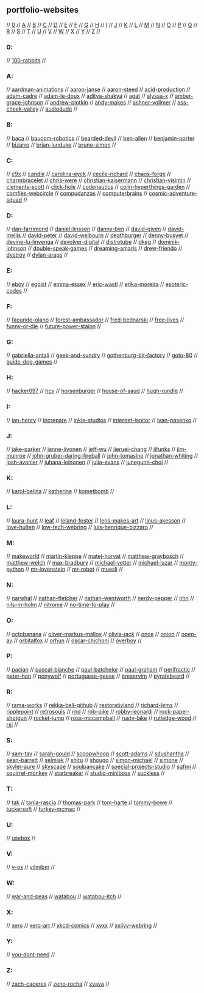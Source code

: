## portfolio-websites

// [0](#0) // [A](#a) // [B](#b) // [C](#c) // [D](#d) // [E](#e) // [F](#f) // [G](#g)
// [H](#h) // [I](#i) // [J](#j) // [K](#k) // [L](#l) // [M](#m) // [N](#n) // [O](#o)
// [P](#p) // [Q](#q) // [R](#r) // [S](#s) // [T](#t) // [U](#u) // [V](#v) // [W](#w)
// [X](#x) // [Y](#y) // [Z](#z) //

### 0:
// [100-rabbits](https://github.com/hundredrabbits)
//

### A:
// [aardman-animations](https://www.aardman.com/)
// [aaron-janse](https://github.com/aaronjanse)
// [aaron-steed](http://robotacid.com/)
// [acid-production](http://www.acid.org/)
// [adam-cadre](http://adamcadre.ac)
// [adam-le-doux](http://www.ledoux.io/)
// [aditya-shakya](https://github.com/adi1090x)
// [agat](https://agat.itch.io/)
// [alyssa-x](https://alyssax.com/)
// [amber-grace-johnson](https://www.ambergracejohnson.com/)
// [andrew-plotkin](https://zarfhome.com/)
// [andy-makes](https://andymakesgames.tumblr.com/)
// [ashner-vollmer](https://ashervollmer.tumblr.com/home)
// [ass-cheek-valley](https://co-mill.tumblr.com/)
// [audiodude](https://github.com/audiodude)
//

### B:
// [baca](https://bacaworld.org/)
// [baucom-robotics](https://www.baucomrobotics.com/)
// [bearded-devil](http://bearded-devil.com/)
// [ben-allen](https://benal.itch.io/)
// [benjamin-porter](https://bp.io/)
// [bizarro](https://www.bizarro.com/)
// [brian-lunduke](http://lunduke.com/)
// [bruno-simon](https://bruno-simon.com/)
//

### C:
// [c9x](https://c9x.me/)
// [candle](https://candle.itch.io/)
// [carolina-eyck](https://www.carolinaeyck.com/)
// [cecile-richard](https://www.cecile-richard.com/)
// [chaos-forge](https://chaosforge.org/)
// [charmbracelet](https://github.com/charmbracelet)
// [chris-were](https://chriswere.uk/)
// [christian-kaisermann](https://kaisermann.me/)
// [christian-visintin](https://veeso.github.io/)
// [clements-scott](https://nchrs.xyz/)
// [click-hole](https://clickhole.com/)
// [codenautics](http://codenautics.com/)
// [colin-hyperthings-garden](https://hyperthings.garden/index.html)
// [comfies-webcircle](https://circle.comfi.es/)
// [compudanzas](https://compudanzas.net/)
// [computerbrains](http://www.computerbrains.com/)
// [cosmic-adventure-squad](https://cosmicadventuresquad.itch.io/)
//

### D:
// [dan-farrimond](http://danfarrimond.co.uk/)
// [daniel-linssen](https://managore.itch.io/)
// [danny-ben](https://github.com/dannyben)
// [david-given](https://github.com/davidgiven)
// [david-mellis](http://alumni.media.mit.edu/~mellis/index.html)
// [david-peter](https://david-peter.de/)
// [david-welbourn](http://plover.net/~davidw/)
// [deathburger](https://deathherald.tumblr.com/)
// [denny-busyet](https://dennybusyet.com/)
// [devine-lu-linvenga](https://xxiivv.com/)
// [devolver-digital](https://www.devolverdigital.com/)
// [distrotube](https://distrotube.com/)
// [dkeg](https://github.com/dkeg)
// [dominik-johnson](https://dom.ink/)
// [double-speak-games](https://www.doublespeakgames.com)
// [dreaming-amaris](https://dreamingamaris.itch.io/)
// [drew-friendo](https://friendo.monster/)
// [dystroy](https://dystroy.org/)
// [dylan-araps](https://github.com/dylanaraps/)
//

### E:
// [eboy](https://hello.eboy.com/pool/everything/1)
// [egoist](https://github.com/egoist)
// [emma-essex](https://www.heckscaper.com/)
// [eric-wastl](http://was.tl)
// [erika-moreira](https://erikamoreira.co/)
// [esoteric-codes](https://esoteric.codes/)
//

### F:
// [facundo-olano](https://github.com/facundoolano)
// [forest-ambassador](https://forestambassador.com/)
// [fred-bednarski](https://vonbednar.itch.io/)
// [free-lives](https://freelives.net/)
// [funny-or-die](https://www.funnyordie.com/)
// [future-power-staion](https://www.futurepowerstation.com/)
//

### G:
// [gabriella-antali](http://www.gabriellaantali.com/)
// [geek-and-sundry](https://geekandsundry.com)
// [gothenburg-bit-factory](https://gothenburgbitfactory.org/)
// [goto-80](https://www.goto80.com/)
// [guide-dog-games](https://guidedoggames.com:7081/)
//

### H:
// [hacker097](https://github.com/HACKER097)
// [hcv](http://www.hcverma.in/)
// [horsenburger](https://www.horsenburger.com/)
// [house-of-saud](https://houseofsaud.com/)
// [hugh-rundle](https://www.hughrundle.net/)
//

### I:
// [ian-henry](https://ianthehenry.com/)
// [increpare](https://www.increpare.com/)
// [inkle-studios](http://anchorhead-game.com/)
// [internet-janitor](https://internet-janitor.itch.io/)
// [ivan-pasenko](http://www.ivanpanasenko.com)
//

### J:
// [jake-parker](https://www.mrjakeparker.com/)
// [janne-iivonen](http://janneiivonen.net/)
// [jeff-wu](https://www.wuthejeff.com/)
// [jieruei-chang](https://jierueichang.github.io/)
// [jifunks](https://github.com/jifunks)
// [jim-munroe](https://jimmunroe.net/)
// [john-gruber-daring-fireball](https://daringfireball.net/)
// [john-tomasino](https://tomasino.org/)
// [jonathan-whiting](https://jonathanwhiting.com/)
// [josh-avanier](https://avanier.studio/)
// [juhana-leinonen](https://nitku.net/blog/)
// [julia-evans](https://github.com/jvns)
// [junegunn-choi](https://github.com/junegunn)
//

### K:
// [karol-belina](https://karolbelina.itch.io/)
// [katherine](https://katherinestasaph.itch.io/)
// [kometbomb](https://github.com/kometbomb)
//

### L:
// [laura-hunt](https://laurahunt.itch.io/)
// [leaf](https://leafo.net/)
// [leland-foster](https://www.lelandkfoster.com)
// [lens-makes-art](https://www.lensmakesart.com/)
// [linus-akesson](http://www.linusakesson.net/index.php)
// [love-hulten](https://www.lovehulten.com/)
// [low-tech-webring](https://emreed.net/LowTech_Directory.html)
// [luis-henrique-bizzaro](https://lhbzr.com/)
//

### M:
// [makeworld](https://github.com/makeworld-the-better-one)
// [martin-kleppe](https://aem1k.com/)
// [matej-horvat](http://matejhorvat.si/en/index.htm)
// [matthew-graybosch](https://www.matthewgraybosch.com/)
// [matthew-welch](https://squaregear.net/)
// [max-bradbury](http://tinybird.info/)
// [michael-vetter](https://github.com/jubalh)
// [michael-lazar](https://github.com/michael-lazar)
// [monty-python](http://www.montypython.com)
// [mr-lovenstein](https://www.mrlovenstein.com/)
// [mr-robot](https://www.whoismrrobot.com/)
// [muesli](https://github.com/muesli)
//

### N:
// [narwhal](https://narwhal.itch.io/)
// [nathan-fletcher](https://nfletcher.co.uk/work)
// [nathan-wentworth](https://nathanwentworth.co/)
// [nerdy-pepper](https://github.com/NerdyPepper)
// [nhn](https://github.com/nhn)
// [nils-m-holm](https://www.t3x.org/index.html)
// [nitrome](https://www.nitrome.com/)
// [no-time-to-play](https://notimetoplay.itch.io)
//

### O:
// [octobanana](https://octobanana.com/#show)
// [oliver-markus-malloy](https://www.malloy.rocks/)
// [olivia-jack](https://github.com/ojack)
// [once](https://once.itch.io/)
// [onion](https://le-onionboi.itch.io/)
// [open-av](http://openavproductions.com/)
// [orbitalfox](https://texts.orbitalfox.eu/)
// [orhun](https://github.com/orhun)
// [oscar-chichoni](https://arthive.com/artists/64510~Oscar_Chichoni/works)
// [overboy](https://overboy.itch.io/)
//

### P:
// [pacian](https://pacian.itch.io/)
// [pascal-blanche](https://pascalblanche.artstation.com/)
// [paul-batchelor](https://pbat.ch/)
// [paul-graham](http://www.paulgraham.com/index.html)
// [perifractic](https://www.perifractic.com/)
// [peter-han](https://www.artstation.com/peterhanstyle)
// [ponywolf](https://ponywolf.com)
// [portuguese-geese](https://portuguesegeese.com/)
// [preservim](https://github.com/preservim)
// [pyratebeard](https://pyratebeard.net/)
//

### R:
// [rama-works](https://rama.works/)
// [rekka-bell-github](https://github.com/rekkabell)
// [restorativland](https://restorativland.org/)
// [richard-lems](https://rilem.itch.io/)
// [ripplepoint](https://ripplepoint.itch.io/)
// [retrosouls](https://retrosouls.itch.io/)
// [rnd](https://rnd.neocities.org/)
// [rob-pike](http://doc.cat-v.org/)
// [robby-leonardi](http://www.rleonardi.com/)
// [rock-paper-shotgun](https://www.rockpapershotgun.com/)
// [rocket-jump](https://www.rocketjump.com/)
// [ross-mccampbell](https://rossmccampbell.com/)
// [rusty-lake](http://www.rustylake.com/)
// [rutledge-wood](https://therutledgewood.com)
// [rxi](https://rxi.itch.io/)
//

### S:
// [sam-tay](https://github.com/samtay)
// [sarah-gould](https://zenzoa.com/index.html)
// [scoopwhoop](https://www.scoopwhoop.com/)
// [scott-adams](http://www.msadams.com/index.htm)
// [sdushantha](https://github.com/sdushantha)
// [sean-barrett](http://nothings.org)
// [selmiak](http://selmiak.bplaced.net/index.php?lang=eng)
// [shiru](http://shiru.untergrund.net/)
// [shougo](https://github.com/Shougo)
// [simon-michael](https://joyful.com/)
// [simone](https://simone.computer/#/)
// [skyler-aure](https://qbby.itch.io/)
// [skyscape](https://spyscape.com/)
// [soulpancake](https://soulpancake.com/)
// [special-projects-studio](https://specialprojects.studio/)
// [sqfmi](https://sqfmi.com/)
// [squirrel-monkey](http://www.squirrel-monkey.com/)
// [starbreaker](https://starbreaker.org/)
// [studio-miniboss](https://www.studiominiboss.com/)
// [suckless](https://suckless.org/)
//

### T:
// [tak](https://tak.itch.io/)
// [tania-rascia](https://www.taniarascia.com/)
// [thomas-park](https://thomaspark.co)
// [tom-harte](https://github.com/TomHarte)
// [tommy-bowe](https://www.tommycomedy.com/)
// [tuckersoft](https://www.tuckersoft.net/ealing20541/)
// [turkey-mcmac](https://github.com/TurkeyMcMac)
//

### U:
// [usebox](gemini://capsule.usebox.net/games/)
//

### V:
// [v-os](https://v-os.ca/home)
// [vilmibm](https://tilde.town/~vilmibm/)
//

### W:
// [war-and-peas](https://warandpeas.com/)
// [watabou](https://github.com/watabou)
// [watabou-itch](https://watabou.itch.io/)
//

### X:
// [xero](https://github.com/xero)
// [xero-art](http://0w.nz/)
// [xkcd-comics](https://xkcd.com/)
// [xvxx](https://github.com/xvxx)
// [xxiivv-webring](https://webring.xxiivv.com/#icons)
//

### Y:
// [you-dont-need](https://github.com/you-dont-need)
//

### Z:
// [zach-caceres](https://zach.dev/)
// [zeno-rocha](https://zenorocha.com/projects/)
// [zvava](https://zvava.org/)
// 

